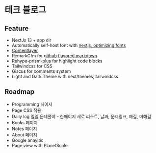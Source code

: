 # 테크 블로그

## Feature

- NextJs 13 + app dir
- Automatically self-host font with [nextjs, optimizing fonts](https://beta.nextjs.org/docs/optimizing/fonts#google-fonts)
- [Contentlayer](https://www.contentlayer.dev/blog/working-with-content-is-hard-for-developers)
- RemarkGfm for [github flavored markdown](https://github.github.com/gfm/)
- Rehype-prism-plus for highlight code blocks
- Tailwindcss for CSS
- Giscus for comments system
- Light and Dark Theme with next/themes, tailwindcss

## Roadmap

- Programming 페이지
- Page CSS 적용
- Daily log 일일 문제풀이 - 한페이지 세로 리스트, 날짜, 문제링크, 해결, 미해결
- Books 페이지
- Notes 페이지
- About 페이지
- Google anayltic
- Page view with PlanetScale
